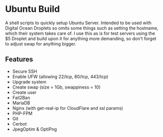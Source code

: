 # Ubuntu Build

A shell scripts to quickly setup Ubuntu Server.  Intended to be used with Digital Ocean Droplets so omits some things such as setting the hostname, which their system takes care of.  I use this as is for test servers using the $5 Droplet and build upon it for anything more demanding, so don't forget to adjust swap for anything bigger.

## Features

- Secure SSH
- Enable UFW (allowing 22/tcp, 80/tcp, 443/tcp)
- Upgrade system
- Create swap (size = 1Gb, swappiness = 10)
- Create user
- Fail2Ban
- MariaDB
- Nginx (with get-real-ip for CloudFlare and ssl params)
- PHP-FPM
- Git
- Cerbot
- JpegOptim & OptiPng
